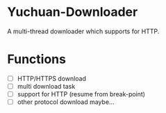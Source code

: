 # Yuchuan-Downloader
A multi-thread downloader which supports for HTTP.
# Functions
- [ ] HTTP/HTTPS download
- [ ] multi download task
- [ ] support for HTTP (resume from break-point)
- [ ] other protocol download maybe...
